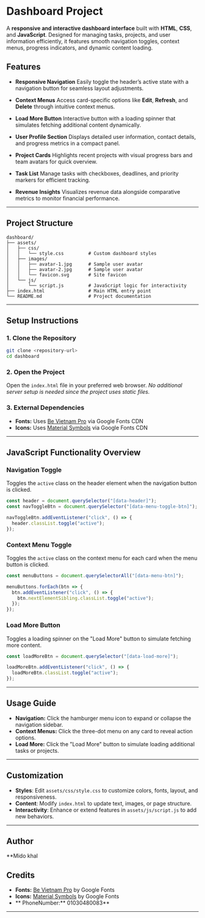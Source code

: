 

# Dashboard Project

A **responsive and interactive dashboard interface** built with **HTML**, **CSS**, and **JavaScript**. Designed for managing tasks, projects, and user information efficiently, it features smooth navigation toggles, context menus, progress indicators, and dynamic content loading.



## Features

* **Responsive Navigation**
  Easily toggle the header’s active state with a navigation button for seamless layout adjustments.

* **Context Menus**
  Access card-specific options like **Edit**, **Refresh**, and **Delete** through intuitive context menus.

* **Load More Button**
  Interactive button with a loading spinner that simulates fetching additional content dynamically.

* **User Profile Section**
  Displays detailed user information, contact details, and progress metrics in a compact panel.

* **Project Cards**
  Highlights recent projects with visual progress bars and team avatars for quick overview.

* **Task List**
  Manage tasks with checkboxes, deadlines, and priority markers for efficient tracking.

* **Revenue Insights**
  Visualizes revenue data alongside comparative metrics to monitor financial performance.

---

## Project Structure

```
dashboard/
├── assets/
│   ├── css/
│   │   └── style.css         # Custom dashboard styles
│   ├── images/
│   │   ├── avatar-1.jpg      # Sample user avatar
│   │   ├── avatar-2.jpg      # Sample user avatar
│   │   └── favicon.svg       # Site favicon
│   └── js/
│       └── script.js         # JavaScript logic for interactivity
├── index.html                # Main HTML entry point
└── README.md                 # Project documentation
```

---

## Setup Instructions

### 1. Clone the Repository

```bash
git clone <repository-url>
cd dashboard
```

### 2. Open the Project

Open the `index.html` file in your preferred web browser.
*No additional server setup is needed since the project uses static files.*

### 3. External Dependencies

* **Fonts:** Uses [Be Vietnam Pro](https://fonts.google.com/specimen/Be+Vietnam+Pro) via Google Fonts CDN
* **Icons:** Uses [Material Symbols](https://fonts.google.com/icons) via Google Fonts CDN

---

## JavaScript Functionality Overview

### Navigation Toggle

Toggles the `active` class on the header element when the navigation button is clicked.

```javascript
const header = document.querySelector("[data-header]");
const navToggleBtn = document.querySelector("[data-menu-toggle-btn]");

navToggleBtn.addEventListener("click", () => {
  header.classList.toggle("active");
});
```

### Context Menu Toggle

Toggles the `active` class on the context menu for each card when the menu button is clicked.

```javascript
const menuButtons = document.querySelectorAll("[data-menu-btn]");

menuButtons.forEach(btn => {
  btn.addEventListener("click", () => {
    btn.nextElementSibling.classList.toggle("active");
  });
});
```

### Load More Button

Toggles a loading spinner on the "Load More" button to simulate fetching more content.

```javascript
const loadMoreBtn = document.querySelector("[data-load-more]");

loadMoreBtn.addEventListener("click", () => {
  loadMoreBtn.classList.toggle("active");
});
```

---

## Usage Guide

* **Navigation:** Click the hamburger menu icon to expand or collapse the navigation sidebar.
* **Context Menus:** Click the three-dot menu on any card to reveal action options.
* **Load More:** Click the "Load More" button to simulate loading additional tasks or projects.

---

## Customization

* **Styles**: Edit `assets/css/style.css` to customize colors, fonts, layout, and responsiveness.
* **Content**: Modify `index.html` to update text, images, or page structure.
* **Interactivity**: Enhance or extend features in `assets/js/script.js` to add new behaviors.

---
## Author
**Mido khal
## Credits

* **Fonts:** [Be Vietnam Pro](https://fonts.google.com/specimen/Be+Vietnam+Pro) by Google Fonts
* **Icons:** [Material Symbols](https://fonts.google.com/icons) by Google Fonts
* ** PhoneNumber:** 01030480083**

---

